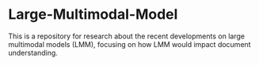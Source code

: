 # Large-Multimodal-Model
This is a repository for research about the recent developments on large multimodal models (LMM), focusing on how LMM would impact document understanding. 
